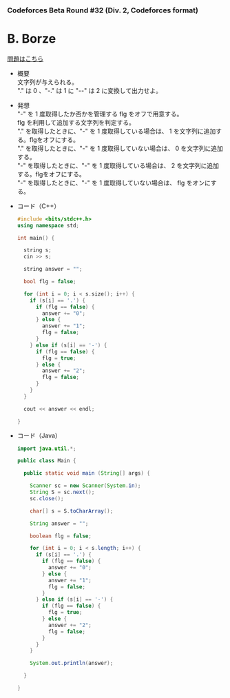 ### Codeforces Beta Round #32 (Div. 2, Codeforces format)

# B. Borze

  [問題はこちら](https://codeforces.com/problemset/problem/32/B)
  
- 概要<br>
  文字列が与えられる。<br>
  "." は 0 、"-." は 1 に "--" は 2 に変換して出力せよ。
  
- 発想<br>
  "-" を 1 度取得したか否かを管理する flg をオフで用意する。<br>
  flg を利用して追加する文字列を判定する。<br>
  "." を取得したときに、"-" を 1 度取得している場合は、 1 を文字列に追加する。flgをオフにする。<br>
  "." を取得したときに、"-" を 1 度取得していない場合は、 0 を文字列に追加する。<br>
  "-" を取得したときに、"-" を 1 度取得している場合は、 2 を文字列に追加する。flgをオフにする。<br>
  "-" を取得したときに、"-" を 1 度取得していない場合は、 flg をオンにする。<br>
  
- コード（C++）

  ```cpp
  #include <bits/stdc++.h>
  using namespace std;

  int main() {

    string s;
    cin >> s;

    string answer = "";

    bool flg = false;

    for (int i = 0; i < s.size(); i++) {
      if (s[i] == '.') {
        if (flg == false) {
          answer += "0";
        } else {
          answer += "1";
          flg = false;
        }
      } else if (s[i] == '-') {
        if (flg == false) {
          flg = true;
        } else {
          answer += "2";
          flg = false;
        }
      }
    }

    cout << answer << endl;

  }
  ```
  
- コード（Java）

  ```java
  import java.util.*;

  public class Main {

    public static void main (String[] args) {

      Scanner sc = new Scanner(System.in);
      String S = sc.next();
      sc.close();

      char[] s = S.toCharArray();

      String answer = "";

      boolean flg = false;

      for (int i = 0; i < s.length; i++) {
        if (s[i] == '.') {
          if (flg == false) {
            answer += "0";
          } else {
            answer += "1";
            flg = false;
          }
        } else if (s[i] == '-') {
          if (flg == false) {
            flg = true;
          } else {
            answer += "2";
            flg = false;
          }
        }
      }

      System.out.println(answer);

    }

  }
  ```
    